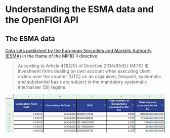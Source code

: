 # Understanding the ESMA data and the OpenFIGI API

## The ESMA data

[Data sets published by the European Securities and Markets Authority (ESMA)](https://www.esma.europa.eu/data-systematic-internaliser-calculations) in the frame of the MIFID II directive. 

> According to Article 4(1)(20) of Directive 2014/65/EU (MiFID II) investment firms dealing on own account when executing client orders over the counter (OTC) on an organised, frequent, systematic and substantial basis are subject to the mandatory systematic internaliser (SI) regime. 

![Data set from the Systematic Internaliser calculations](https://github.com/CivicLabsBelgium/ShowMeFinance/blob/master/Images/Screenshot_2019-05-16%20guide%20on%20SI%20and%20OpenFIGI%20(0).png)
